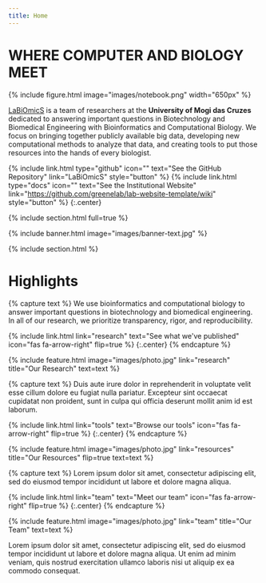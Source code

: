 ```yaml
---
title: Home
---
```


# WHERE COMPUTER AND BIOLOGY MEET

{%
  include figure.html
  image="images/notebook.png"
  width="650px"
%}

[LaBiOmicS](https://labiomics.github.io/) is a team of researchers at the **University of Mogi das Cruzes** dedicated to answering important questions in Biotechnology and Biomedical Engineering with Bioinformatics and Computational Biology. We focus on bringing together publicly available big data, developing new computational methods to analyze that data, and creating tools to put those resources into the hands of every biologist.

{%
  include link.html
  type="github"
  icon=""
  text="See the GitHub Repository"
  link="LaBiOmicS"
  style="button"
%}
{%
  include link.html
  type="docs"
  icon=""
  text="See the Institutional Website"
  link="https://github.com/greenelab/lab-website-template/wiki"
  style="button"
%}
{:.center}

{% include section.html full=true %}

{% include banner.html image="images/banner-text.jpg" %}

{% include section.html %}

# Highlights

{% capture text %}
We use bioinformatics and computational biology to answer important questions in biotechnology and biomedical engineering. In all of our research, we prioritize transparency, rigor, and reproducibility.

{%
  include link.html
  link="research"
  text="See what we've published"
  icon="fas fa-arrow-right"
  flip=true
%}
{:.center}
{% endcapture %}

{%
  include feature.html
  image="images/photo.jpg"
  link="research"
  title="Our Research"
  text=text
%}

{% capture text %}
Duis aute irure dolor in reprehenderit in voluptate velit esse cillum dolore eu fugiat nulla pariatur.
Excepteur sint occaecat cupidatat non proident, sunt in culpa qui officia deserunt mollit anim id est laborum.

{%
  include link.html
  link="tools"
  text="Browse our tools"
  icon="fas fa-arrow-right"
  flip=true
%}
{:.center}
{% endcapture %}

{%
  include feature.html
  image="images/photo.jpg"
  link="resources"
  title="Our Resources"
  flip=true
  text=text
%}

{% capture text %}
Lorem ipsum dolor sit amet, consectetur adipiscing elit, sed do eiusmod tempor incididunt ut labore et dolore magna aliqua.

{%
  include link.html
  link="team"
  text="Meet our team"
  icon="fas fa-arrow-right"
  flip=true
%}
{:.center}
{% endcapture %}

{%
  include feature.html
  image="images/photo.jpg"
  link="team"
  title="Our Team"
  text=text
%}

Lorem ipsum dolor sit amet, consectetur adipiscing elit, sed do eiusmod tempor incididunt ut labore et dolore magna aliqua.
Ut enim ad minim veniam, quis nostrud exercitation ullamco laboris nisi ut aliquip ex ea commodo consequat.
